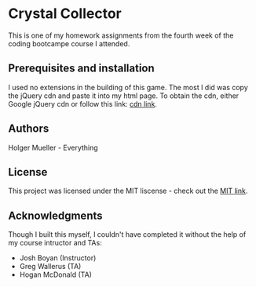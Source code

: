 # Crystal Collector

This is one of my homework assignments from the fourth week of the coding bootcampe course I attended.

## Prerequisites and installation

I used no extensions in the building of this game. The most I did was copy the jQuery cdn and paste it into my html page. To obtain the cdn, either Google jQuery cdn or follow this link: [cdn link](https://code.jquery.com/).

## Authors

Holger Mueller - Everything

## License

This project was licensed under the MIT liscense - check out the [MIT link](https://github.com/Holgermueller/week-4-game/blob/master/LICENSE).

## Acknowledgments

Though I built this myself, I couldn't have completed it without the help of my course intructor and TAs:
* Josh Boyan (Instructor)
* Greg Wallerus (TA)
* Hogan McDonald (TA)